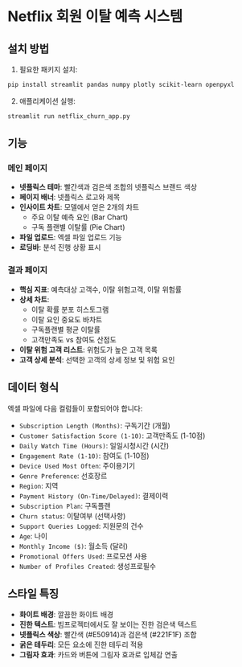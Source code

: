 # Netflix 회원 이탈 예측 시스템

## 설치 방법

1. 필요한 패키지 설치:
```bash
pip install streamlit pandas numpy plotly scikit-learn openpyxl
```

2. 애플리케이션 실행:
```bash
streamlit run netflix_churn_app.py
```

## 기능

### 메인 페이지
- **넷플릭스 테마**: 빨간색과 검은색 조합의 넷플릭스 브랜드 색상
- **페이지 배너**: 넷플릭스 로고와 제목
- **인사이트 차트**: 모델에서 얻은 2개의 차트
  - 주요 이탈 예측 요인 (Bar Chart)
  - 구독 플랜별 이탈률 (Pie Chart)
- **파일 업로드**: 엑셀 파일 업로드 기능
- **로딩바**: 분석 진행 상황 표시

### 결과 페이지
- **핵심 지표**: 예측대상 고객수, 이탈 위험고객, 이탈 위험률
- **상세 차트**:
  - 이탈 확률 분포 히스토그램
  - 이탈 요인 중요도 바차트
  - 구독플랜별 평균 이탈률
  - 고객만족도 vs 참여도 산점도
- **이탈 위험 고객 리스트**: 위험도가 높은 고객 목록
- **고객 상세 분석**: 선택한 고객의 상세 정보 및 위험 요인

## 데이터 형식

엑셀 파일에 다음 컬럼들이 포함되어야 합니다:

- `Subscription Length (Months)`: 구독기간 (개월)
- `Customer Satisfaction Score (1-10)`: 고객만족도 (1-10점)
- `Daily Watch Time (Hours)`: 일일시청시간 (시간)
- `Engagement Rate (1-10)`: 참여도 (1-10점)
- `Device Used Most Often`: 주이용기기
- `Genre Preference`: 선호장르
- `Region`: 지역
- `Payment History (On-Time/Delayed)`: 결제이력
- `Subscription Plan`: 구독플랜
- `Churn status`: 이탈여부 (선택사항)
- `Support Queries Logged`: 지원문의 건수
- `Age`: 나이
- `Monthly Income ($)`: 월소득 (달러)
- `Promotional Offers Used`: 프로모션 사용
- `Number of Profiles Created`: 생성프로필수

## 스타일 특징

- **화이트 배경**: 깔끔한 화이트 배경
- **진한 텍스트**: 빔프로젝터에서도 잘 보이는 진한 검은색 텍스트
- **넷플릭스 색상**: 빨간색 (#E50914)과 검은색 (#221F1F) 조합
- **굵은 테두리**: 모든 요소에 진한 테두리 적용
- **그림자 효과**: 카드와 버튼에 그림자 효과로 입체감 연출
